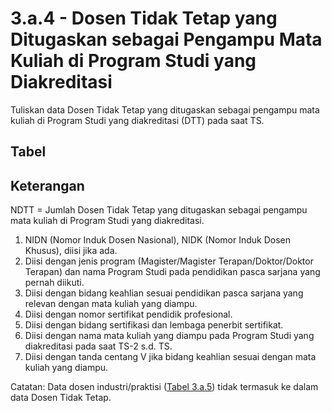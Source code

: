 ---
---

<script setup>
import { useData } from 'vitepress'
// import Table from '../components/tabel-3a4.vue'

const { page } = useData()
</script>

# 3.a.4 - Dosen Tidak Tetap yang Ditugaskan sebagai Pengampu Mata Kuliah di Program Studi yang Diakreditasi

Tuliskan data Dosen Tidak Tetap yang ditugaskan sebagai pengampu mata kuliah di Program Studi yang diakreditasi (DTT) pada saat TS.

## Tabel

<!-- <Table :data="page.frontmatter.data" /> -->

## Keterangan

NDTT = Jumlah Dosen Tidak Tetap yang ditugaskan sebagai pengampu mata kuliah di Program Studi yang diakreditasi.

1. NIDN (Nomor Induk Dosen Nasional), NIDK (Nomor Induk Dosen Khusus), diisi jika ada.
1. Diisi dengan jenis program (Magister/Magister Terapan/Doktor/Doktor Terapan) dan nama Program Studi pada pendidikan pasca sarjana yang pernah diikuti.
1. Diisi dengan bidang keahlian sesuai pendidikan pasca sarjana yang relevan dengan mata kuliah yang diampu.
1. Diisi dengan nomor sertifikat pendidik profesional.
1. Diisi dengan bidang sertifikasi dan lembaga penerbit sertifikat.
1. Diisi dengan nama mata kuliah yang diampu pada Program Studi yang diakreditasi pada saat TS-2 s.d. TS.
1. Diisi dengan tanda centang V jika bidang keahlian sesuai dengan mata kuliah yang diampu.

Catatan: Data dosen industri/praktisi ([Tabel 3.a.5](./tabel-3a5)) tidak termasuk ke dalam data Dosen Tidak Tetap.

